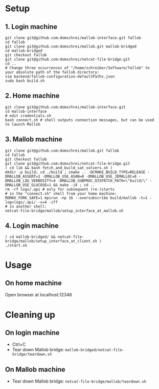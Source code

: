 
# Setup

## 1. Login machine

```
git clone git@github.com:domschrei/mallob-interface.git fallob
cd fallob
git clone git@github.com:domschrei/mallob.git mallob-bridged
cd mallob-bridged
git checkout fallob
git clone git@github.com:domschrei/netcat-file-bridge.git
cd ..
# Change three occurrences of "/home/schreiber/Software/fallob" to your absolute path of the fallob directory:
vim backend/fallob-configuration-defaultPaths.json
sudo bash build.sh
```

## 2. Home machine

```
git clone git@github.com:domschrei/mallob-interface.git
cd mallob-interface
# edit credentials.sh
bash connect.sh # shell outputs connection messages, but can be used to launch Mallob
```

## 3. Mallob machine

```
git clone git@github.com:domschrei/mallob.git fallob
cd fallob
git checkout fallob
git clone git@github.com:domschrei/netcat-file-bridge.git
( cd lib && bash fetch_and_build_sat_solvers.sh )
mkdir -p build; cd ./build ; cmake .. -DCMAKE_BUILD_TYPE=RELEASE -DMALLOB_ASSERT=1 -DMALLOB_USE_ASAN=0 -DMALLOB_USE_JEMALLOC=0 -DMALLOB_LOG_VERBOSITY=4 -DMALLOB_SUBPROC_DISPATCH_PATH=\"build/\" -DMALLOB_USE_GLUCOSE=1 && make -j4 ; cd ..
rm -rf logs/.api # only for subsequent (re-)starts
# in the "connect.sh" shell from your home machine:
RDMAV_FORK_SAFE=1 mpirun -np 16 --oversubscribe build/mallob -t=1 -log=logs/.api/ -v=4 -iff
# in another shell:
netcat-file-bridge/mallob/setup_interface_at_mallob.sh
```

## 4. Login machine

```
( cd mallob-bridged/ && netcat-file-bridge/mallob/setup_interface_at_client.sh )
./start.sh
```

# Usage

## On home machine

Open browser at localhost:12346

# Cleaning up

## On login machine

* Ctrl+C
* Tear down Mallob bridge: `mallob-bridged/netcat-file-bridge/teardown.sh`

## On Mallob machine

* Tear down Mallob bridge: `netcat-file-bridge/mallob/teardown.sh`

